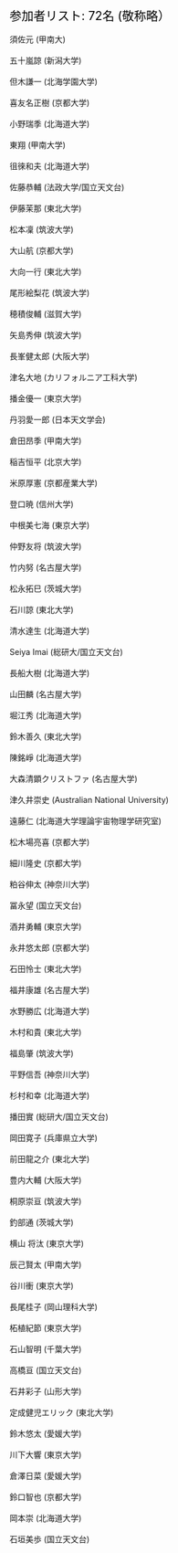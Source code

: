 <span style="font-size: 150%; color: black;">参加者リスト: 72名 (敬称略）</span>
<br>
<br>
須佐元 (甲南大)<br>                                 
五十嵐諒 (新潟大学)<br>                             
但木謙一 (北海学園大学)<br>                         
喜友名正樹 (京都大学)<br>                           
小野瑞季 (北海道大学)<br>                           
東翔 (甲南大学)<br>                                 
徂徠和夫 (北海道大学)<br>                           
佐藤恭輔 (法政大学/国立天文台)<br>                  
伊藤茉那 (東北大学)<br>                             
松本凜 (筑波大学)<br>                               
大山航 (京都大学)<br>                               
大向一行 (東北大学)<br>                             
尾形絵梨花 (筑波大学)<br>                           
穂積俊輔 (滋賀大学)<br>                             
矢島秀伸 (筑波大学)<br>                             
長峯健太郎 (大阪大学)<br>                           
津名大地 (カリフォルニア工科大学)<br>               
播金優一 (東京大学)<br>                             
丹羽愛一郎 (日本天文学会)<br>                       
倉田昂季 (甲南大学)<br>                       
稲吉恒平 (北京大学)<br>                             
米原厚憲 (京都産業大学)<br>                         
登口暁 (信州大学)<br>                               
中根美七海 (東京大学)<br>                           
仲野友将 (筑波大学)<br>                             
竹内努 (名古屋大学)<br>                             
松永拓巳 (茨城大学)<br>                             
石川諒 (東北大学)<br>                               
清水達生 (北海道大学)<br>                           
Seiya Imai (総研大/国立天文台)<br>                  
長船大樹 (北海道大学)<br>                           
山田麟 (名古屋大学)<br>                             
堀江秀 (北海道大学)<br>                             
鈴木善久 (東北大学)<br>                             
陳銘崢 (北海道大学)<br>                             
大森清顕クリストファ (名古屋大学)<br>               
津久井崇史 (Australian National University)<br>     
遠藤仁 (北海道大学理論宇宙物理学研究室)<br>         
松木場亮喜 (京都大学)<br>                           
細川隆史 (京都大学)<br>                             
粕谷伸太 (神奈川大学)<br>                           
冨永望 (国立天文台)<br>                             
酒井勇輔 (東京大学)<br>                             
永井悠太郎 (京都大学)<br>                           
石田怜士 (東北大学)<br>                             
福井康雄 (名古屋大学)<br>                           
水野勝広 (北海道大学)<br>                           
木村和貴 (東北大学)<br>                             
福島肇 (筑波大学)<br>                               
平野信吾 (神奈川大学)<br>                           
杉村和幸 (北海道大学)<br>                           
播田實 (総研大/国立天文台)<br>                      
岡田寛子 (兵庫県立大学)<br>                         
前田龍之介 (東北大学)<br>                           
豊内大輔 (大阪大学)<br>                             
桐原崇亘 (筑波大学)<br>                             
釣部通 (茨城大学)<br>                               
横山 将汰 (東京大学)<br>                            
辰己賢太 (甲南大学)<br>                             
谷川衝 (東京大学)<br>                               
長尾桂子 (岡山理科大学)<br>                         
柘植紀節 (東京大学)<br>                             
石山智明 (千葉大学)<br>                             
高橋亘 (国立天文台)<br>                             
石井彩子 (山形大学)<br>                             
定成健児エリック (東北大学)<br>                     
鈴木悠太 (愛媛大学)<br>                             
川下大響 (東京大学)<br>                             
倉澤日菜 (愛媛大学)<br>                             
鈴口智也 (京都大学)<br>                             
岡本崇 (北海道大学)<br>                             
石垣美歩 (国立天文台)<br>                           
